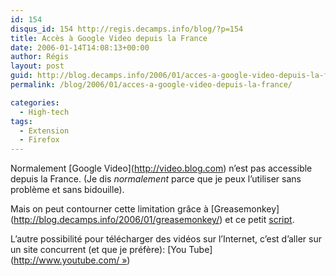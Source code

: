```yaml
---
id: 154
disqus_id: 154 http://regis.decamps.info/blog/?p=154
title: Accès à Google Video depuis la France
date: 2006-01-14T14:08:13+00:00
author: Régis
layout: post
guid: http://blog.decamps.info/2006/01/acces-a-google-video-depuis-la-france/
permalink: /blog/2006/01/acces-a-google-video-depuis-la-france/

categories:
  - High-tech
tags:
  - Extension
  - Firefox
---
```

Normalement \[Google Video\](http://video.blog.com) n’est pas accessible depuis la France. (Je dis _normalement_ parce que je peux l’utiliser sans problème et sans bidouille).

Mais on peut contourner cette limitation grâce à \[Greasemonkey\](http://blog.decamps.info/2006/01/greasemonkey/) et ce petit   <a alt="Script greasemonkey pour accéder à google video depuis la France" href="http://www.prendreuncafe.com/blog/2006/01/09/376-acces-a-google-video-depuis-la-france-grace-a-greasemonkey">script</a>.

L’autre possibilité pour télécharger des vidéos sur l’Internet, c’est d’aller sur un site concurrent (et que je préfère): \[You Tube\](http://www.youtube.com/ »)
